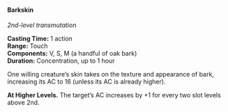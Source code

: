 #### Barkskin
<!-- markdownlint-disable link-image-reference-definitions -->
[_metadata_:spell_name]:- "Barkskin"
[_metadata_:spell_level]:- "2"
[_metadata_:spell_school]:- "transmutation"
[_metadata_:ritual]:- "false"
[_metadata_:casting_time_amount]:- "1"
[_metadata_:casting_time_unit]:- "action"
[_metadata_:target]:- "One willing creature"
[_metadata_:range]:- "Touch"
[_metadata_:components_verbal]:- "true"
[_metadata_:components_somatic]:- "true"
[_metadata_:components_material]:- "true"
[_metadata_:components_material_description]:- "a handful of oak bark"
[_metadata_:duration]:- "1 hour"
[_metadata_:concentration]:- "true"
[_metadata_:compared_to_wotc_srd_5.1]:- "mechanics_same_wording_different"
[_metadata_:compared_to_a5e_srd]:- "mechanics_same_wording_different"
<!-- markdownlint-disable-next-line no-emphasis-as-heading -->
_2nd-level transmutation_

**Casting Time:** 1 action \
**Range:** Touch \
**Components:** V, S, M (a handful of oak bark) \
**Duration:** Concentration, up to 1 hour

One willing creature’s skin takes on the texture and appearance of bark, increasing its AC to 16 (unless its AC is already higher).

**At Higher Levels.**
The target’s AC increases by +1 for every two slot levels above 2nd.
